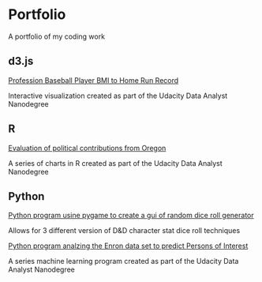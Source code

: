 # Portfolio
A portfolio of my coding work

## d3.js
[Profession Baseball Player BMI to Home Run Record](https://github.com/TheHalfling/Udacity_Project6)

Interactive visualization created as part of the Udacity Data Analyst Nanodegree

## R
[Evaluation of political contributions from Oregon](https://github.com/TheHalfling/Udacity_Nanodegree_Project4)

A series of charts in R created as part of the Udacity Data Analyst Nanodegree

## Python
[Python program usine pygame to create a gui of random dice roll generator](https://github.com/TheHalfling/dnd-stat-generator)

Allows for 3 different version of D&D character stat dice roll techniques

[Python program analzing the Enron data set to predict Persons of Interest](https://github.com/TheHalfling/Enron_POI)

A series machine learning program created as part of the Udacity Data Analyst Nanodegree
